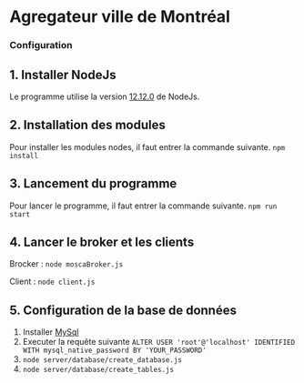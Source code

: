 # Agregateur ville de Montréal
### Configuration
## 1. Installer NodeJs
Le programme utilise la version [12.12.0](https://nodejs.org/en/download/current/) de NodeJs.

## 2. Installation des modules
Pour installer les modules nodes, il faut entrer la commande suivante.
`npm install`

## 3. Lancement du programme
Pour lancer le programme, il faut entrer la commande suivante.
`npm run start`

## 4. Lancer le broker et les clients
Brocker :
`node moscaBroker.js`

Client :
`node client.js`

## 5. Configuration de la base de données
1. Installer [MySql](https://nodejs.org/en/download/current/)
2. Executer la requête suivante `ALTER USER 'root'@'localhost' IDENTIFIED WITH mysql_native_password BY 'YOUR_PASSWORD'`
3. `node server/database/create_database.js`
4. `node server/database/create_tables.js`

